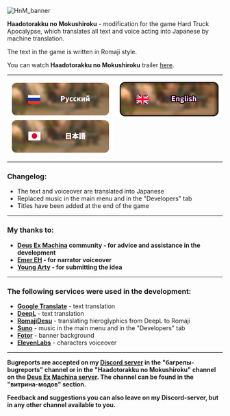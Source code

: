 ![HnM_banner](https://github.com/ksh1vn/HTA_Japanese_autotranslation/assets/60093741/c764d532-634b-43d0-9a2a-f1762ecb3864)

**Haadotorakku no Mokushiroku** - modification for the game Hard Truck Apocalypse, which translates all text and voice acting into Japanese by machine translation.

The text in the game is written in Romaji style.

You can watch **Haadotorakku no Mokushiroku** trailer [here](https://www.youtube.com/watch?v=50SPVP-QQac).

-----------------

[![ru_bt](git_assets/ru_bu.png)](https://github.com/ksh1vn/Haadotorakku_no_Mokushiroku/blob/main/README.md)
![eng_bt_sel](git_assets/en_bu_sel.png)
[![jp_bt](git_assets/jp_bu.png)](https://github.com/ksh1vn/Haadotorakku_no_Mokushiroku/blob/main/README_jp.md)

-----------------

### Changelog:

- The text and voiceover are translated into Japanese
- Replaced music in the main menu and in the "Developers" tab
- Titles have been added at the end of the game

-----------------

### My thanks to:

- **[Deus Ex Machina](https://discord.gg/PVW57kr) community - for advice and assistance in the development**
- **[Emer EH](https://t.me/emerehhhhh) - for narrator voiceover**
- **[Young Arty](https://www.youtube.com/@YoungArty) - for submitting the idea**

-----------------

### The following services were used in the development:

- **[Google Translate](https://translate.google.com/)** - text translation
- **[DeepL](https://www.deepl.com/translator)** - text translation
- **[RomajiDesu](https://www.romajidesu.com/translator)** - translating hieroglyphics from DeepL to Romaji
- **[Suno](https://suno.com/)** - music in the main menu and in the "Developers" tab
- **[Fotor](https://www.fotor.com/)** - banner background
- **[ElevenLabs](https://elevenlabs.io/app/speech-synthesis)** - characters voiceover

-----------------

**Bugreports are accepted on my [Discord server](https://discord.com/invite/Cd5GanuYud) in the "багрепы-bugreports" channel or in the "Haadotorakku no Mokushiroku" channel on the [Deus Ex Machina server](https://discord.gg/PVW57kr). The channel can be found in the "витрина-модов" section.**

**Feedback and suggestions you can also leave on my Discord-server, but in any other channel available to you.**
